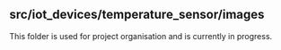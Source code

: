 ﻿## src/iot_devices/temperature_sensor/images

This folder is used for project organisation and is currently in progress.
